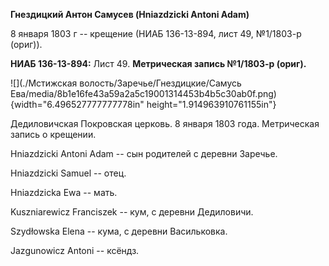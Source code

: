 **Гнездицкий Антон Самусев (Hniazdzicki Antoni Adam)**

8 января 1803 г -- крещение (НИАБ 136-13-894, лист 49, №1/1803-р
(ориг)).

**НИАБ 136-13-894:** Лист 49. **Метрическая запись №1/1803-р (ориг).**

![](./Мстижская волость/Заречье/Гнездицкие/Самусь Ева/media/8b1e16fe43a59a2a5c19001314453b4b5c30ab0f.png){width="6.496527777777778in"
height="1.914963910761155in"}

Дедиловичская Покровская церковь. 8 января 1803 года. Метрическая запись
о крещении.

Hniazdzicki Antoni Adam -- сын родителей с деревни Заречье.

Hniazdzicki Samuel -- отец.

Hniazdzicka Ewa -- мать.

Kuszniarewicz Franciszek -- кум, с деревни Дедиловичи.

Szydłowska Elena -- кума, с деревни Васильковка.

Jazgunowicz Antoni -- ксёндз.
